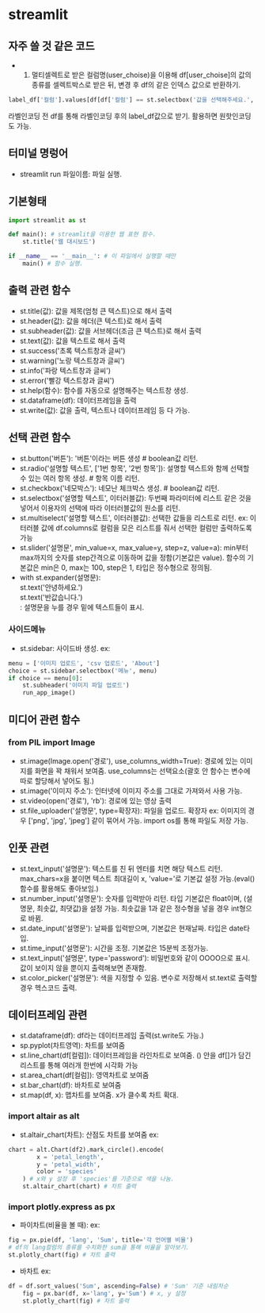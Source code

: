 # streamlit

## 자주 쓸 것 같은 코드
- 1. 멀티셀렉트로 받은 컬럼명(user_choise)을 이용해 df[user_choise]의 값의 종류를 셀렉트박스로 받은 뒤, 변경 후 df의 같은 인덱스 값으로 반환하기.
```python
label_df['컬럼'].values[df[df['컬럼'] == st.selectbox('값을 선택해주세요.', df[user_choise].unique())]['자산상황'].index[0]]
```
라벨인코딩 전 df를 통해 라벨인코딩 후의 label_df값으로 받기.
활용하면 원핫인코딩도 가능.



## 터미널 명렁어
- streamlit run 파일이름: 파일 실행.

## 기본형태
```python
import streamlit as st

def main(): # streamlit을 이용한 웹 표현 함수.
    st.title('웹 대시보드')

if __name__ == '__main__': # 이 파일에서 실행할 때만
    main() # 함수 실행.
```

## 출력 관련 함수
- st.title(값): 값을 제목(엄청 큰 텍스트)으로 해서 출력
- st.header(값): 값을 헤더(큰 텍스트)로 해서 출력
- st.subheader(값): 값을 서브헤더(조금 큰 텍스트)로 해서 출력
- st.text(값): 값을 텍스트로 해서 출력
- st.success('초록 텍스트창과 글씨')
- st.warning('노랑 텍스트창과 글씨')
- st.info('파랑 텍스트창과 글씨')
- st.error('빨강 텍스트창과 글씨')
- st.help(함수): 함수를 자동으로 설명해주는 텍스트창 생성.
- st.dataframe(df): 데이터프레임을 출력
- st.write(값): 값을 출력, 텍스트나 데이터프레임 등 다 가능.

## 선택 관련 함수
- st.button('버튼'): '버튼'이라는 버튼 생성 # boolean값 리턴.
- st.radio('설명할 텍스트', ['1번 항목', '2번 항목']): 설명할 텍스트와 함께 선택할 수 있는 여러 항목 생성. # 항목 이름 리턴.
- st.checkbox('네모박스'): 네모난 체크박스 생성. # boolean값 리턴.
- st.selectbox('설명할 텍스트', 이터러블값): 두번째 파라미터에 리스트 같은 것을 넣어서 이용자의 선택에 따라 이터러블값의 원소를 리턴.
- st.multiselect('설명할 텍스트', 이터러블값): 선택한 값들을 리스트로 리턴.
ex: 이터러블 값에 df.columns로 컬럼을 모은 리스트를 줘서 선택한 컬럼만 출력하도록 가능
- st.slider('설명문', min_value=x, max_value=y, step=z, value=a):  min부터 max까지의 숫자를 step간격으로 이동하며 값을 정함(기본값은 value).  함수의 기본값은 min은 0, max는 100, step은 1, 타입은 정수형으로 정의됨.  
- with st.expander(설명문):  
    st.text('안녕하세요.')  
    st.text('반값습니다.')  
: 설명문을 누를 경우 밑에 텍스트들이 표시.
### 사이드메뉴
- st.sidebar: 사이드바 생성.
ex:  
```python
menu = ['이미지 업로드', 'csv 업로드', 'About']
choice = st.sidebar.selectbox('메뉴', menu)
if choice == menu[0]:
    st.subheader('이미지 파일 업로드')
    run_app_image()
```

## 미디어 관련 함수
### from PIL import Image
- st.image(Image.open('경로'), use_columns_width=True): 경로에 있는 이미지를 화면을 꽉 채워서 보여줌. use_columns는 선택요소(괄호 안 함수는 변수에 따로 할당해서 넣어도 됨.)
- st.image('이미지 주소'): 인터넷에 이미지 주소를 그대로 가져와서 사용 가능.
- st.video(open('경로'), 'rb'): 경로에 있는 영상 출력
- st.file_uploader('설명문', type=확장자): 파일을 업로드.
확장자 ex: 이미지의 경우 ['png', 'jpg', 'jpeg'] 같이 묶어서 가능. import os를 통해 파일도 저장 가능.

## 인풋 관련
- st.text_input('설명문'): 텍스트를 친 뒤 엔터를 치면 해당 텍스트 리턴. max_chars=x을 붙이면 텍스트 최대길이 x, 'value='로 기본값 설정 가능.(eval() 함수를 활용해도 좋아보임.)
- st.number_input('설명문'): 숫자를 입력받아 리턴. 타입 기본값은 float이며, (설명문, 최솟값, 최댓값)을 설정 가능. 최솟값을 1과 같은 정수형을 넣을 경우 int형으로 바뀜.
- st.date_input('설명문'): 날짜를 입력받으며, 기본값은 현재날짜. 타입은 date타입.
- st.time_input('설명문'): 시간을 조정. 기본값은 15분씩 조정가능.
- st.text_input('설명문', type='password'): 비밀번호와 같이 OOOO으로 표시. 값이 보이지 않을 뿐이지 출력해보면 존재함.
- st.color_picker('설명문'): 색을 지정할 수 있음. 변수로 저장해서 st.text로 출력할 경우 헥스코드 출력.

## 데이터프레임 관련
- st.dataframe(df): df라는 데이터프레임 출력(st.write도 가능.)
- sp.pyplot(차트영역): 차트를 보여줌
- st.line_chart(df[컬럼]): 데이터프레임을 라인차트로 보여줌. () 안을 df[]가 담긴 리스트를 통해 여러개 한번에 시각화 가능
- st.area_chart(df[컬럼]): 영역차트로 보여줌
- st.bar_chart(df): 바차트로 보여줌
- st.map(df, x): 맵차트를 보여줌. x가 클수록 차트 확대.
### import altair as alt
- st.altair_chart(차트): 산점도 차트를 보여줌
ex:  
```python
chart = alt.Chart(df2).mark_circle().encode(
        x = 'petal_length',
        y = 'petal_width',
        color = 'species'
    ) # x와 y 설정 후 'species'를 기준으로 색을 나눔.
    st.altair_chart(chart) # 차트 출력
```
### import plotly.express as px
- 파이차트(비율을 볼 때):
ex:  
```python
fig = px.pie(df, 'lang', 'Sum', title='각 언어별 비율')
# df의 lang컬럼의 종류를 수치화한 sum을 통해 비율을 알아보기.
st.plotly_chart(fig) # 차트 출력
```
- 바차트
ex:  
```python
df = df.sort_values('Sum', ascending=False) # 'Sum' 기준 내림차순
    fig = px.bar(df, x='lang', y='Sum') # x, y 설정
    st.plotly_chart(fig) # 차트 출력
```